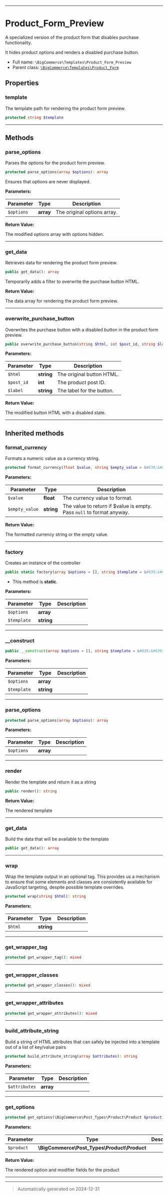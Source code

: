 ***

# Product_Form_Preview

A specialized version of the product form that disables purchase functionality.

It hides product options and renders a disabled purchase button.

* Full name: `\BigCommerce\Templates\Product_Form_Preview`
* Parent class: [`\BigCommerce\Templates\Product_Form`](./classes/BigCommerce/Templates/Product_Form.md)



## Properties


### template

The template path for rendering the product form preview.

```php
protected string $template
```







***

## Methods


### parse_options

Parses the options for the product form preview.

```php
protected parse_options(array $options): array
```

Ensures that options are never displayed.






**Parameters:**

| Parameter | Type | Description |
|-----------|------|-------------|
| `$options` | **array** | The original options array. |


**Return Value:**

The modified options array with options hidden.




***

### get_data

Retrieves data for rendering the product form preview.

```php
public get_data(): array
```

Temporarily adds a filter to overwrite the purchase button HTML.







**Return Value:**

The data array for rendering the product form preview.




***

### overwrite_purchase_button

Overwrites the purchase button with a disabled button in the product form preview.

```php
public overwrite_purchase_button(string $html, int $post_id, string $label): string
```








**Parameters:**

| Parameter | Type | Description |
|-----------|------|-------------|
| `$html` | **string** | The original button HTML. |
| `$post_id` | **int** | The product post ID. |
| `$label` | **string** | The label for the button. |


**Return Value:**

The modified button HTML with a disabled state.




***


## Inherited methods


### format_currency

Formats a numeric value as a currency string.

```php
protected format_currency(float $value, string $empty_value = &#039;&#039;): string
```








**Parameters:**

| Parameter | Type | Description |
|-----------|------|-------------|
| `$value` | **float** | The currency value to format. |
| `$empty_value` | **string** | The value to return if $value is empty. Pass `null` to format anyway. |


**Return Value:**

The formatted currency string or the empty value.




***

### factory

Creates an instance of the controller

```php
public static factory(array $options = [], string $template = &#039;&#039;): static
```



* This method is **static**.




**Parameters:**

| Parameter | Type | Description |
|-----------|------|-------------|
| `$options` | **array** |  |
| `$template` | **string** |  |





***

### __construct



```php
public __construct(array $options = [], string $template = &#039;&#039;): mixed
```








**Parameters:**

| Parameter | Type | Description |
|-----------|------|-------------|
| `$options` | **array** |  |
| `$template` | **string** |  |





***

### parse_options



```php
protected parse_options(array $options): array
```








**Parameters:**

| Parameter | Type | Description |
|-----------|------|-------------|
| `$options` | **array** |  |





***

### render

Render the template and return it as a string

```php
public render(): string
```









**Return Value:**

The rendered template




***

### get_data

Build the data that will be available to the template

```php
public get_data(): array
```












***

### wrap

Wrap the template output in an optional tag. This provides us a mechanism
to ensure that some elements and classes are consistently available
for JavaScript targeting, despite possible template overrides.

```php
protected wrap(string $html): string
```








**Parameters:**

| Parameter | Type | Description |
|-----------|------|-------------|
| `$html` | **string** |  |





***

### get_wrapper_tag



```php
protected get_wrapper_tag(): mixed
```












***

### get_wrapper_classes



```php
protected get_wrapper_classes(): mixed
```












***

### get_wrapper_attributes



```php
protected get_wrapper_attributes(): mixed
```












***

### build_attribute_string

Build a string of HTML attributes that can safely be
injected into a template out of a list of key/value pairs

```php
protected build_attribute_string(array $attributes): string
```








**Parameters:**

| Parameter | Type | Description |
|-----------|------|-------------|
| `$attributes` | **array** |  |





***

### get_options



```php
protected get_options(\BigCommerce\Post_Types\Product\Product $product): string
```








**Parameters:**

| Parameter | Type | Description |
|-----------|------|-------------|
| `$product` | **\BigCommerce\Post_Types\Product\Product** |  |


**Return Value:**

The rendered option and modifier fields for the product




***


***
> Automatically generated on 2024-12-31
